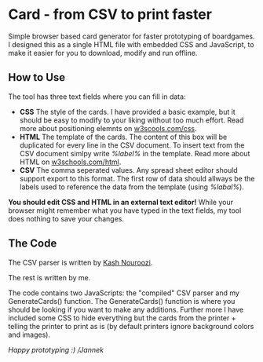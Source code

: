 # Card - from CSV to print faster

Simple browser based card generator for faster prototyping of boardgames. I designed this as a single HTML file with embedded CSS and JavaScript, to make it easier for you to download, modify and run offline.

## How to Use

The tool has three text fields where you can fill in data:
* **CSS** The style of the cards. I have provided a basic example, but it should be easy to modify to your liking without too much effort. Read more about positioning elemnts on [w3scools.com/css](https://www.w3schools.com/css/css_positioning.asp).
* **HTML** The template of the cards. The content of this box will be duplicated for every line in the CSV document. To insert text from the CSV document simlpy write *%label%* in the template. Read more about HTML on [w3schools.com/html](https://www.w3schools.com/html/html_blocks.asp).
* **CSV** The comma seperated values. Any spread sheet editor should support export to this format. The first row of data should allways be the labels used to reference the data from the template (using *%labal%*).

**You should edit CSS and HTML in an external text editor!** While your browser might remember what you have typed in the text fields, my tool does nothing to save your changes.

## The Code

The CSV parser is written by [Kash Nouroozi](https://github.com/knrz/CSV.js/tree/dev).

The rest is written by me.

The code contains two JavaScripts: the "compiled" CSV parser and my GenerateCards() function. The GenerateCards() function is where you should be looking if you want to make any additions. Further more I have included some CSS to hide everything but the cards from the printer + telling the printer to print as is (by default printers ignore background colors and images).

*Happy prototyping :)*
*/Jannek*